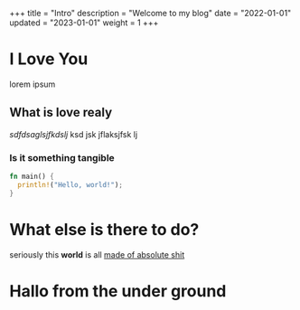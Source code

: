 +++
title = "Intro"
description = "Welcome to my blog"
date = "2022-01-01"
updated = "2023-01-01"
weight = 1
+++

# I Love You

lorem ipsum

## What is love realy

_sdfdsaglsjfkdslj_ ksd jsk jflaksjfsk lj

### Is it something tangible

```rust
fn main() {
  println!("Hello, world!");
}
```

# What else is there to do?

seriously this **world** is all [made of absolute shit](https://google.com)

# Hallo from the under ground
